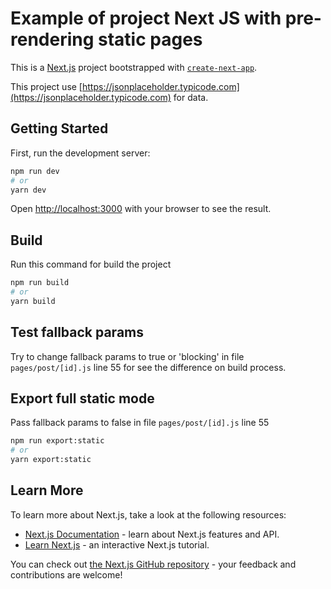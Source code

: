 # Example of project Next JS with pre-rendering static pages

This is a [Next.js](https://nextjs.org/) project bootstrapped with [`create-next-app`](https://github.com/vercel/next.js/tree/canary/packages/create-next-app).

This project use [https://jsonplaceholder.typicode.com](https://jsonplaceholder.typicode.com) for data.

## Getting Started

First, run the development server:

```bash
npm run dev
# or
yarn dev
```

Open [http://localhost:3000](http://localhost:3000) with your browser to see the result.

## Build

Run this command for build the project

```bash
npm run build
# or
yarn build
```

## Test fallback params

Try to change fallback params to true or 'blocking' in file `pages/post/[id].js` line 55 for see the difference on build process.

## Export full static mode

Pass fallback params to false in file `pages/post/[id].js` line 55

```bash
npm run export:static
# or
yarn export:static
```

## Learn More

To learn more about Next.js, take a look at the following resources:

- [Next.js Documentation](https://nextjs.org/docs) - learn about Next.js features and API.
- [Learn Next.js](https://nextjs.org/learn) - an interactive Next.js tutorial.

You can check out [the Next.js GitHub repository](https://github.com/vercel/next.js/) - your feedback and contributions are welcome!
